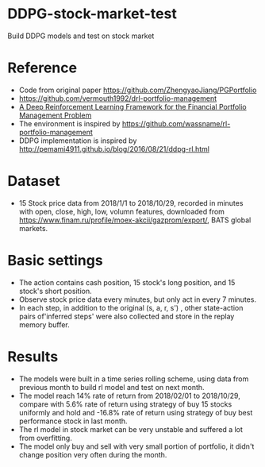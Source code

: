 # DDPG-stock-market-test
Build DDPG models and test on stock market

# Reference
* Code from original paper https://github.com/ZhengyaoJiang/PGPortfolio
* https://github.com/vermouth1992/drl-portfolio-management
* [A Deep Reinforcement Learning Framework for the Financial Portfolio Management Problem](https://arxiv.org/abs/1706.10059)
* The environment is inspired by https://github.com/wassname/rl-portfolio-management
* DDPG implementation is inspired by http://pemami4911.github.io/blog/2016/08/21/ddpg-rl.html

# Dataset
* 15 Stock price data from 2018/1/1 to 2018/10/29, recorded in minutes with open, close, high, low, volumn features, downloaded from https://www.finam.ru/profile/moex-akcii/gazprom/export/, BATS global markets.

# Basic settings
* The action contains cash position, 15 stock's long position, and 15 stock's short position.
* Observe stock price data every minutes, but only act in every 7 minutes.
* In each step, in addition to the original (s, a, r, s') , other state-action pairs of'inferred steps' were also collected and store in     the replay memory buffer.

# Results
* The models were built in a time series rolling scheme, using data from previous month to build rl model and test on next month.
* The model reach 14% rate of return from 2018/02/01 to 2018/10/29, compare with 5.6% rate of return using strategy of buy 15 stocks
  uniformly and hold and -16.8% rate of return using strategy of buy best performance stock in last month.
* The rl model in stock market can be very unstable and suffered a lot from overfitting.
* The model only buy and sell with very small portion of portfolio, it didn't change position very often during the month.

